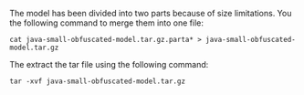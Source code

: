 The model has been divided into two parts because of size limitations. You the following command to merge them into one file:

```
cat java-small-obfuscated-model.tar.gz.parta* > java-small-obfuscated-model.tar.gz
```

The extract the tar file using the following command:

```
tar -xvf java-small-obfuscated-model.tar.gz
```
